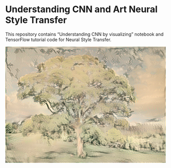 # Understanding CNN and Art Neural Style Transfer 

This repository contains “Understanding CNN by visualizing” notebook and TensorFlow tutorial code for Neural Style Transfer. 

<img src="https://raw.githubusercontent.com/thesunkid19/Understanding-CNN-and-Neural-Style-Transfer/master/final_image.png" width="700px"/>
